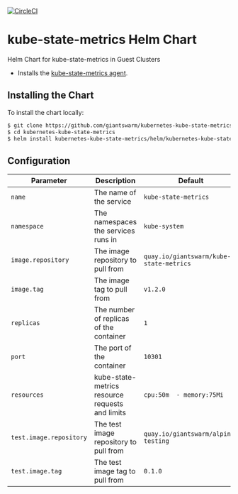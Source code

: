 [![CircleCI](https://circleci.com/gh/giantswarm/kubernetes-kube-state-metrics.svg?style=svg&circle-token=1d6a6248b1d64bd698c7b68801a879ecc9e185f8)](https://circleci.com/gh/giantswarm/kubernetes-kube-state-metrics)

# kube-state-metrics Helm Chart
Helm Chart for kube-state-metrics in Guest Clusters

* Installs the [kube-state-metrics agent](https://github.com/kubernetes/kube-state-metrics).

## Installing the Chart

To install the chart locally:

```bash
$ git clone https://github.com/giantswarm/kubernetes-kube-state-metrics.git
$ cd kubernetes-kube-state-metrics
$ helm install kubernetes-kube-state-metrics/helm/kubernetes-kube-state-metrics-chart
```

## Configuration

| Parameter               | Description                                     | Default                                 |
|-------------------------|-------------------------------------------------|-----------------------------------------|
| `name`                  | The name of the service                         | `kube-state-metrics`                    |
| `namespace`             | The namespaces the services runs in             | `kube-system`                           |
| `image.repository`      | The image repository to pull from               | `quay.io/giantswarm/kube-state-metrics` |
| `image.tag`             | The image tag to pull from                      | `v1.2.0`                                |
| `replicas`              | The number of replicas of the container         | `1`                                     |
| `port`                  | The port of the container                       | `10301`                                 |
| `resources`             | kube-state-metrics resource requests and limits | `cpu:50m  - memory:75Mi`                |
| `test.image.repository` | The test image repository to pull from          | `quay.io/giantswarm/alpine-testing`     |
| `test.image.tag`        | The test image tag to pull from                 | `0.1.0`                                 |
